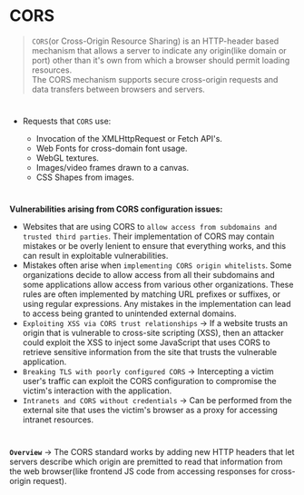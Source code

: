 # CORS

> `CORS`(or Cross-Origin Resource Sharing) is an HTTP-header based mechanism that allows a server to indicate any origin(like domain or port) other than it's own from which a browser should permit loading resources.<br> The CORS mechanism supports secure cross-origin requests and data transfers between browsers and servers.

#

- Requests that `CORS` use:

  - Invocation of the XMLHttpRequest or Fetch API's.
  - Web Fonts for cross-domain font usage.
  - WebGL textures.
  - Images/video frames drawn to a canvas.
  - CSS Shapes from images.

#
**Vulnerabilities arising from CORS configuration issues:**
- Websites that are using CORS to `allow access from subdomains and trusted third parties`. Their implementation of CORS may contain mistakes or be overly lenient to ensure that everything works, and this can result in exploitable vulnerabilities.
- Mistakes often arise when `implementing CORS origin whitelists`. Some organizations decide to allow access from all their subdomains and some applications allow access from various other organizations. These rules are often implemented by matching URL prefixes or suffixes, or using regular expressions. Any mistakes in the implementation can lead to access being granted to unintended external domains.
- `Exploiting XSS via CORS trust relationships` -> If a website trusts an origin that is vulnerable to cross-site scripting (XSS), then an attacker could exploit the XSS to inject some JavaScript that uses CORS to retrieve sensitive information from the site that trusts the vulnerable application.
- `Breaking TLS with poorly configured CORS` -> Intercepting a victim user's traffic can exploit the CORS configuration to compromise the victim's interaction with the application.
- `Intranets and CORS without credentials` -> Can be performed from the external site that uses the victim's browser as a proxy for accessing intranet resources.

#
**`Overview`** -> The CORS standard works by adding new HTTP headers that let servers describe which origin are premitted to read that information from the web browser(like frontend JS code from accessing responses for cross-origin request).



